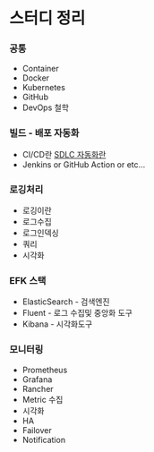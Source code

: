 # 스터디 정리

### 공통
- Container 
- Docker 
- Kubernetes 
- GitHub 
- DevOps 철학

### 빌드 - 배포 자동화
- CI/CD란  [SDLC 자동화란](https://labyu.github.io/categories/#sdlc-automation)
- Jenkins or GitHub Action or etc…

### 로깅처리
- 로깅이란 
- 로그수집 
- 로그인덱싱 
- 쿼리 
- 시각화

### EFK 스택 
- ElasticSearch - 검색엔진
- Fluent - 로그 수집및 중앙화 도구
- Kibana - 시각화도구

### 모니터링
- Prometheus 
- Grafana 
- Rancher 
- Metric 수집 
- 시각화 
- HA 
- Failover 
- Notification
